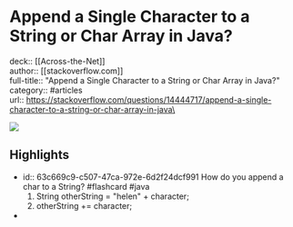 # Append a Single Character to a String or Char Array in Java?

deck:: [[Across-the-Net]]\
author:: [[stackoverflow.com]]\
full-title:: "Append a Single Character to a String or Char Array in Java?"\
category:: #articles\
url:: https://stackoverflow.com/questions/14444717/append-a-single-character-to-a-string-or-char-array-in-java\

![](https://readwise-assets.s3.amazonaws.com/static/images/article1.be68295a7e40.png)
## Highlights
- id:: 63c669c9-c507-47ca-972e-6d2f24dcf991
   How do you append a char to a String? #flashcard  #java 
    1. String otherString = "helen" + character;
     2. otherString += character;
-